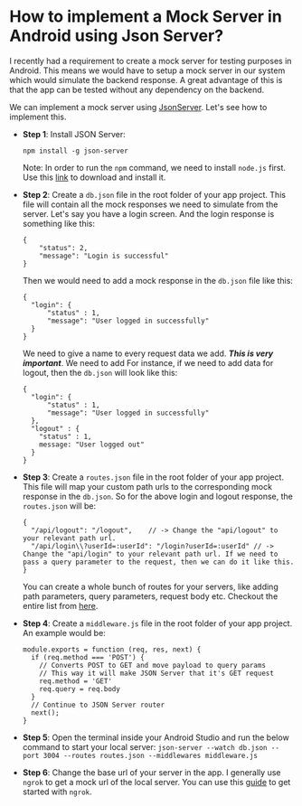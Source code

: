 # How to implement a Mock Server in Android using Json Server?

I recently had a requirement to create a mock server for testing purposes in Android. This means we would have to setup a mock server in our system which would simulate the backend response. A great advantage of this is that the app can be tested without any dependency on the backend. </br>

We can implement a mock server using [JsonServer](https://github.com/typicode/json-server). Let's see how to implement this.
  * <b>Step 1</b>: Install JSON Server:
    ```
    npm install -g json-server
    ```
    Note: In order to run the ```npm``` command, we need to install ```node.js``` first. Use this [link](https://www.npmjs.com/get-npm) to download and install it.
  
  * <b>Step 2</b>: Create a ```db.json``` file in the root folder of your app project. This file will contain all the mock responses we need to simulate from the server. Let's say you have a login screen. And the login response is something like this:
    ```
    {
        "status": 2,
        "message": "Login is successful"
    }
    ```
    Then we would need to add a mock response in the ```db.json``` file like this:
    ```
    {
      "login": {
          "status" : 1,
          "message": "User logged in successfully"
      }
    }
    ```
    We need to give a name to every request data we add. <b>***This is very important***</b>. We need to add  For instance, if we need to add data for logout, then the ```db.json``` will look like this:
    ```
    {
      "login": {
          "status" : 1,
          "message": "User logged in successfully"
      },
      "logout" : {
        "status" : 1,
        message: "User logged out"
      }
    }
    ```
    
    
  * <b>Step 3</b>: Create a ```routes.json``` file in the root folder of your app project. This file will map your custom path urls to the corresponding mock response in the ```db.json```. So for the above login and logout response, the ```routes.json``` will be:
    ```
    {
      "/api/logout": "/logout",    // -> Change the "api/logout" to your relevant path url. 
      "/api/login\\?userId=:userId": "/login?userId=:userId" // -> Change the "api/login" to your relevant path url. If we need to pass a query parameter to the request, then we can do it like this.
    }
    ```
    You can create a whole bunch of routes for your servers, like adding path parameters, query parameters, request body etc. Checkout the entire list from [here](https://github.com/typicode/json-server#add-custom-routes).
    
  * <b>Step 4</b>: Create a ```middleware.js``` file in the root folder of your app project. An example would be:
    ```
    module.exports = function (req, res, next) {
      if (req.method === 'POST') {
        // Converts POST to GET and move payload to query params
        // This way it will make JSON Server that it's GET request
        req.method = 'GET'
        req.query = req.body
      }
      // Continue to JSON Server router
      next();
    }
    ```
    
   * <b>Step 5</b>: Open the terminal inside your Android Studio and run the below command to start your local server:
    ```
    json-server --watch db.json --port 3004 --routes routes.json --middlewares middleware.js
    ```
    
   * <b>Step 6</b>: Change the base url of your server in the app. I generally use ```ngrok``` to get a mock url of the local server. You can use this [guide](https://ngrok.com/) to get started with ```ngrok```.
  
  
  
  
  
  
  
  
  
